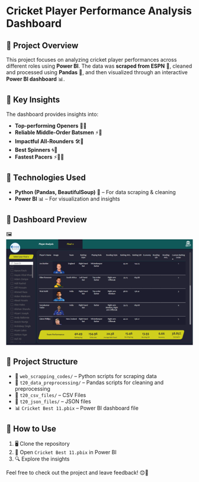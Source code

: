 # Cricket Player Performance Analysis Dashboard

## 📌 Project Overview  
This project focuses on analyzing cricket player performances across different roles using **Power BI**. The data was **scraped from ESPN** 🏏, cleaned and processed using **Pandas** 🐍, and then visualized through an interactive **Power BI dashboard** 📊.  

## 💊 Key Insights  
The dashboard provides insights into:  
- **Top-performing Openers** 🏏🔥  
- **Reliable Middle-Order Batsmen** ⚡🏏  
- **Impactful All-Rounders** 🛠️🏏  
- **Best Spinners** 🌀🎯  
- **Fastest Pacers** ⚡🏃💨  

## 🔧 Technologies Used  
- **Python (Pandas, BeautifulSoup)** 🐍 – For data scraping & cleaning  
- **Power BI** 📊 – For visualization and insights  

## 📸 Dashboard Preview  
🖼![image alt](https://github.com/Kushal2025/T20-Best-XI-Analysis-/blob/43f2daf8f4f69056a567203f82ce2cf19f7603eb/Screenshot%20(86).png)
## 📂 Project Structure  
- 📁 `web_scrapping_codes/` – Python scripts for scraping data  
- 📁 `t20_data_preprocessing/` – Pandas scripts for cleaning and preprocessing
- 📁 `t20_csv_files/` – CSV Files
- 📁 `t20_json_files/` – JSON files
- 📊 `Cricket Best 11.pbix` – Power BI dashboard file  

## 🚀 How to Use  
1. 🖥️ Clone the repository  
2. 📂 Open `Cricket Best 11.pbix` in Power BI  
3. 🔍 Explore the insights  

Feel free to check out the project and leave feedback! 😊🎉  
